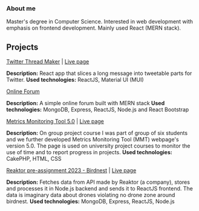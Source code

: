 ### About me

Master's degree in Computer Science. Interested in web development with emphasis on frontend development. Mainly used React (MERN stack).

## Projects

[Twitter Thread Maker](https://github.com/niemiville/twitter-thread-maker) | [Live page](https://niemiville.github.io/twitter-thread-maker/)

**Description:** React app that slices a long message into tweetable parts for Twitter.
**Used technologies:** ReactJS, Material UI (MUI)

[Online Forum](https://github.com/niemiville/online-forum)

**Description:** A simple online forum built with MERN stack
**Used technologies:** MongoDB, Express, ReactJS, Node.js and React Bootstrap

[Metrics Monitoring Tool 5.0](https://github.com/niemiville/mmt-5) | [Live page](https://metricsmonitoring.rd.tuni.fi/projects/about)

**Description:** On group project course I was part of group of six students and we further developed Metrics Monitoring Tool (MMT) webpage's version 5.0. The page is used on university project courses to monitor the use of time and to report progress in projects.
**Used technologies:** CakePHP, HTML, CSS

[Reaktor pre-assignment 2023 - Birdnest](https://github.com/niemiville/reaktor-birdnest) | [Live page](https://niemiville.github.io/reaktor-birdnest/)

**Description:** Fetches data from API made by Reaktor (a company), stores and processes it in Node.js backend and sends it to ReactJS frontend. The data is imaginary data about drones violating no drone zone around birdnest. 
**Used technologies:** MongoDB, Express, ReactJS, Node.js
